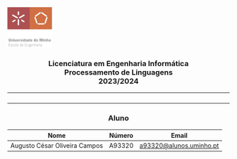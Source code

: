 <img src='uminho.png' width="20%"/>

<h3 align="center">Licenciatura em Engenharia Informática <br> Processamento de Linguagens <br> 2023/2024 </h3>

---

### 


---
<h3 align="center">Aluno</h3>

<div align="center">


|          Nome          | Número | Email|
|------------------------|--------|--------|
| Augusto César Oliveira Campos    | A93320 | a93320@alunos.uminho.pt |



</div>
